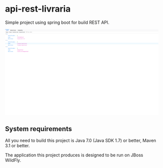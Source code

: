 # api-rest-livraria

Simple project using spring boot for build REST API.


<img src="captura-de-tela-livraria.png" alt="My cool logo"/>


System requirements
-------------------

All you need to build this project is Java 7.0 (Java SDK 1.7) or better, Maven 3.1 or better.

The application this project produces is designed to be run on JBoss WildFly.
